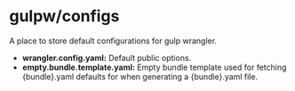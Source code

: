 # gulpw/configs

A place to store default configurations for gulp wrangler.

- **wrangler.config.yaml:** Default public options.
- **empty.bundle.template.yaml:** Empty bundle template used for fetching {bundle}.yaml defaults
for when generating a {bundle}.yaml file.
